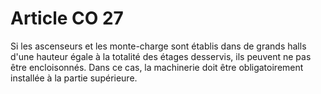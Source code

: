 # Article CO 27

Si les ascenseurs et les monte-charge sont établis dans de grands halls d'une hauteur égale à la totalité des étages desservis, ils peuvent ne pas être encloisonnés. Dans ce cas, la machinerie doit être obligatoirement installée à la partie supérieure.
